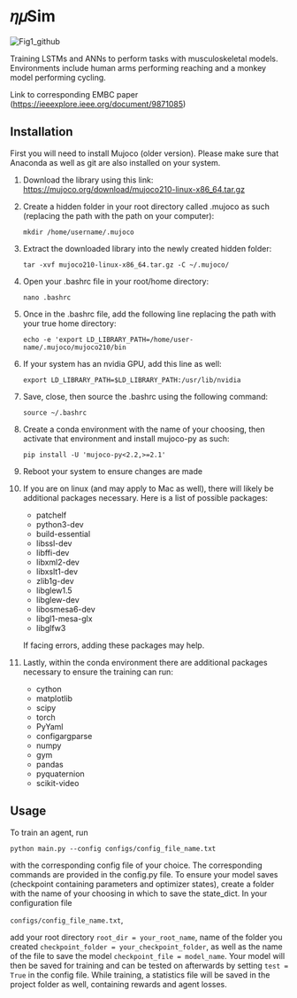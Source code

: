 # 𝜂𝜇Sim

![Fig1_github](https://github.com/saxenalab-neuro/Biomechanical-DRL/assets/77393494/a191621f-8f0d-45ed-8206-d4c7a452ca1b)

Training LSTMs and ANNs to perform tasks with musculoskeletal models. 
Environments include human arms performing reaching and a monkey model performing cycling.

Link to corresponding EMBC paper (https://ieeexplore.ieee.org/document/9871085)

## Installation


First you will need to install Mujoco (older version). Please make sure that Anaconda as well as git are also installed on your system.

1. Download the library using this link: https://mujoco.org/download/mujoco210-linux-x86_64.tar.gz

2. Create a hidden folder in your root directory called .mujoco as such (replacing the path with the path on your computer): 
    
    `mkdir /home/username/.mujoco`

3. Extract the downloaded library into the newly created hidden folder:

    `tar -xvf mujoco210-linux-x86_64.tar.gz -C ~/.mujoco/`

4. Open your .bashrc file in your root/home directory:

    `nano .bashrc`

5. Once in the .bashrc file, add the following line replacing the path with your true home directory:

    `echo -e 'export LD_LIBRARY_PATH=/home/user-name/.mujoco/mujoco210/bin `

6. If your system has an nvidia GPU, add this line as well:

    `export LD_LIBRARY_PATH=$LD_LIBRARY_PATH:/usr/lib/nvidia `

7. Save, close, then source the .bashrc using the following command:

    `source ~/.bashrc`

8. Create a conda environment with the name of your choosing, then activate that environment and install mujoco-py as such:

    `pip install -U 'mujoco-py<2.2,>=2.1'`

9. Reboot your system to ensure changes are made

10. If you are on linux (and may apply to Mac as well), there will likely be additional packages necessary. Here is a list of possible packages:

    * patchelf
    * python3-dev
    * build-essential
    * libssl-dev
    * libffi-dev
    * libxml2-dev
    * libxslt1-dev
    * zlib1g-dev
    * libglew1.5
    * libglew-dev
    * libosmesa6-dev
    * libgl1-mesa-glx
    * libglfw3

    If facing errors, adding these packages may help.

11. Lastly, within the conda environment there are additional packages necessary to ensure the training can run:

    * cython
    * matplotlib
    * scipy
    * torch
    * PyYaml
    * configargparse
    * numpy
    * gym
    * pandas
    * pyquaternion
    * scikit-video

## Usage

To train an agent, run 

`python main.py --config configs/config_file_name.txt` 

with the corresponding config file of your choice. The corresponding commands are provided in the config.py file. To ensure your model saves (checkpoint containing parameters and optimizer states), create a folder with the name of your choosing in which to save the state_dict. In your configuration file 

`configs/config_file_name.txt`, 

add your root directory `root_dir = your_root_name`, name of the folder you created `checkpoint_folder = your_checkpoint_folder`, as well as the name of the file to save the model `checkpoint_file = model_name`. Your model will then be saved for training and can be tested on afterwards by setting `test = True` in the config file. While training, a statistics file will be saved in the project folder as well, containing rewards and agent losses.



